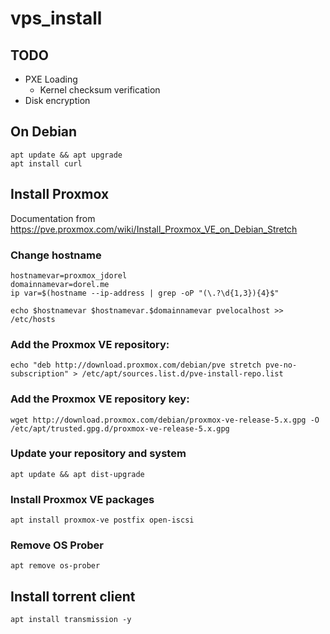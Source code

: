 # vps_install

## TODO
  - PXE Loading
    - Kernel checksum verification
  - Disk encryption

## On Debian
```
apt update && apt upgrade
apt install curl
```

## Install Proxmox
Documentation from https://pve.proxmox.com/wiki/Install_Proxmox_VE_on_Debian_Stretch

### Change hostname
```
hostnamevar=proxmox_jdorel
domainnamevar=dorel.me
ip var=$(hostname --ip-address | grep -oP "(\.?\d{1,3}){4}$"

echo $hostnamevar $hostnamevar.$domainnamevar pvelocalhost >> /etc/hosts
```

### Add the Proxmox VE repository:
```
echo "deb http://download.proxmox.com/debian/pve stretch pve-no-subscription" > /etc/apt/sources.list.d/pve-install-repo.list
```
### Add the Proxmox VE repository key:
```
wget http://download.proxmox.com/debian/proxmox-ve-release-5.x.gpg -O /etc/apt/trusted.gpg.d/proxmox-ve-release-5.x.gpg
```

### Update your repository and system
```
apt update && apt dist-upgrade
```

### Install Proxmox VE packages
```
apt install proxmox-ve postfix open-iscsi
```

### Remove OS Prober
```
apt remove os-prober
```

## Install torrent client
```
apt install transmission -y
```
